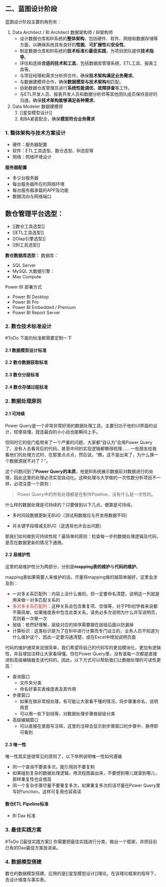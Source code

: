 ## 二、蓝图设计阶段

蓝图设计阶段主要的角色有：
1. Data Architect / BI Architect 数据架构师 / BI架构师
	- 设计数据仓库和BI系统的**整体架构**，包括硬件、软件、网络和数据存储等方面，以确保系统具有良好的**性能**、**可扩展性**和**安全性**。
	- 制定数据仓库和BI系统的**技术标准**和**最佳实践**，为项目团队提供**技术指导**。
	- 评估和选择**合适的技术和工具**，包括数据库管理系统、ETL工具、报表工具等。
	- 与项目经理和需求分析师合作，确保**技术架构满足业务需求**。
	- 与数据建模师合作，确保**数据模型与技术架构**相匹配。
	- 协助数据仓库管理员进行**系统性能调优、故障排查**等工作。
	- 与ETL开发人员、报表开发人员和数据分析师等其他团队成员保持良好的沟通，确保**技术架构能够满足各种需求**。
2. Data Modeler 数据建模师
	1. [[星型模型设计]]
	2. 和BA紧密配合，确保**模型符合业务需求**

### 1. 整体架构与技术方案设计

- 硬件：服务器配置
- 软件：ETL工具选型、数仓选型、BI选型等
- 网络：网络环境设计

**服务器配置**
- 多少台服务器
- 每台服务器所在的网络环境
- 每台服务器承载的APP及功能
- 数据流向与网络端口

**数仓管理平台选型：**
- 

- [[数仓工具选型]]
- [[ETL工具选型]]
- [[Olap引擎选型]]
- [[BI工具选型]]

**数仓数据库选型：**
数据库：
- SQL Server
- MySQL
大数据引擎：
- Max Compute




Power BI 部署方式
* Power BI Desktop
* Power BI Pro
* Power BI Embedded / Premium
* Power BI Report Server

### 2. 数仓技术标准设计

#ToDo 下面的标准都需要定制一下

#### 2.1 数据模型设计标准

#### 2.2 数仓数据获取标准

#### 2.3 数仓分层标准

#### 2.4 数仓存储过程标准

### 2. 数据处理原则

#### 2.1 可持续

Power Query是一个非常非常好用的数据处理工具，主要归功于他的UI界面的设计，轻便易懂，就连最白的小小白也能瞬间上手。

但同时它的低门槛带来了一个严重的问题，大家都“自认为”会用Power Query了，没有人去看背后的代码，甚至中间的实现逻辑都懒得梳理…… 一些朋友给我看他们的处理方式时，在那里点点点，然后说，“瞧，这不是出来了，为什么换一个数据源就不对了？”。

这个问题问到了**Power Query的本质**，他是BI系统展示数据前对数据进行的处理，因此这里的处理必须实现自动化。这种处理与大学做的一次性数分析项目不一样，必须注意一个原则：

> Power Query中的所有处理都是在制作Pipeline，没有什么是一次性的。

什么样的数据处理是可持续的？只要做到以下几点，便算是可持续。

* 多时间段数据更新无BUG（测试用数据应与开发用数据不同）

* 非关键字段增减无BUG（逆透视也许会出问题）

那我们如何做到可持续性呢？最简单的原则：检查每一步的数据处理逻辑及代码，是否在数据更新的情况下通用。



#### 2.2 易维护性

这里的易维护性分为两部分，分别是**mapping表的维护**与**代码的维护**。

mapping表如果需要人来维护的话，尽量将mapping做的越简单越好，这里会涉及到：

* 一对多关系匹配列：内容上没什么难的。但一定要命名清楚，说明这一列就是用来做一对多匹配关系的
* <span style="color:#D93124"> 多对多关系匹配列</span>：这种关系会包含重复项、空值等，对于PBI初学者来说都不算简单。如果维度表中包含此类关系，请务必多次说明为什么并写说明页，否则看一次晕一次
* 层级：依然好理解，层级对应的排序需要跟在层级后面以防漏掉
* 计算标识：这类标识是为了在BI中进行计算而专门设立的，业务人员不知道为什么维护这个，因此一定要沟通清楚，或在Excel中增加说明页面

代码的维护通常来说很简单，我们希望将自己的代码写的更加模块化，更加有逻辑性，并且增加注释让大家看得懂。但在Power Query里，没有谁每一次都是直接进到高级编辑器去读代码的。因此，以下方式可以帮助我们让数据处理的可读性更高：

* 查询窗口
  * 文件夹分类
  * 命名好事实表维度表及其作用
* 步骤窗口
  * 如果在做非常规处理，有可能让大家看不懂的情况，将步骤重命名，说明用意
  * 可以用一些下划线等，对数据处理步骤做层级分类
* 高级编辑窗口
  * 可以直接在里面写注释，这里的注释会显示到步骤窗口的步骤中，悬停即可看到



#### 2.3 唯一性

唯一性其实是很常见的原则了，以下举例说明唯一性如何遵循

* 同一个查询不要查多次，能引用则不要复制
* 如果碰到复杂的数据处理逻辑，用流程图画出来，不要想到哪儿就查到哪儿，那样重复性也会很高
* 同一个复杂步骤尽量不要重复多次，如果重复多次的话尽量在Power Query里写好function，这样可复用也容易读

#### 数仓ETL Pipeline标准

- BI Dax 标准

### 3. 最佳实践方案
#ToDo [[最佳实践方案]] 你需要把最佳实践进行分类，做出一个框架，并把目前已有的Dax最佳方案放进来。


### 4. 数据模型搭建

数仓的数据模型搭建，应用的是[[星型模型设计]]理论。在该理论框架的指导下，去设计维度与事实表。
